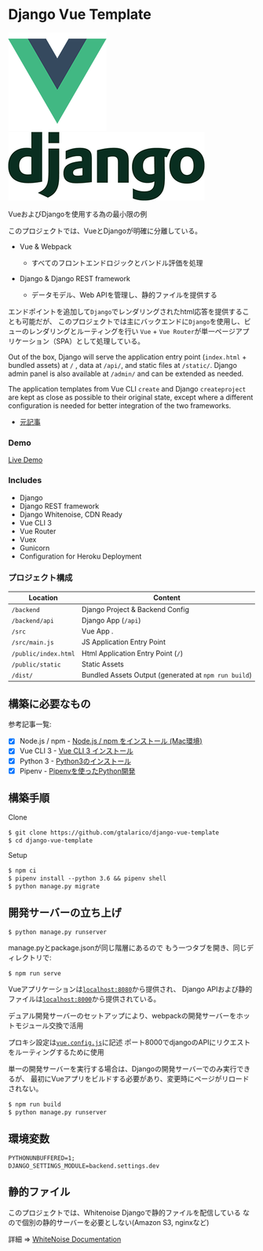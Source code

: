# Django Vue Template

![Vue Logo](/src/assets/logo-vue.png "Vue Logo")
![Django Logo](/src/assets/logo-django.png "Django Logo")

VueおよびDjangoを使用する為の最小限の例

このプロジェクトでは、VueとDjangoが明確に分離している。

* Vue & Webpack
  - すべてのフロントエンドロジックとバンドル評価を処理

* Django & Django REST framework
  - データモデル、Web APIを管理し、静的ファイルを提供する

エンドポイントを追加して`Django`でレンダリングされたhtml応答を提供することも可能だが、
このプロジェクトでは主にバックエンドに`Django`を使用し、ビューのレンダリングとルーティングを行い
`Vue` + `Vue Router`が単一ページアプリケーション（SPA）として処理している。

Out of the box, Django will serve the application entry point (`index.html` + bundled assets) at `/` ,
data at `/api/`, and static files at `/static/`. Django admin panel is also available at `/admin/` and can be extended as needed.

The application templates from Vue CLI `create` and Django `createproject` are kept as close as possible to their
original state, except where a different configuration is needed for better integration of the two frameworks.

* [元記事](https://github.com/gtalarico/django-vue-template)

### Demo

[Live Demo](https://django-vue-template-demo.herokuapp.com/)

### Includes

* Django
* Django REST framework
* Django Whitenoise, CDN Ready
* Vue CLI 3
* Vue Router
* Vuex
* Gunicorn
* Configuration for Heroku Deployment


### プロジェクト構成


| Location             |  Content                                   |
|----------------------|--------------------------------------------|
| `/backend`           | Django Project & Backend Config            |
| `/backend/api`       | Django App (`/api`)                        |
| `/src`               | Vue App .                                  |
| `/src/main.js`       | JS Application Entry Point                 |
| `/public/index.html` | Html Application Entry Point (`/`)         |
| `/public/static`     | Static Assets                              |
| `/dist/`             | Bundled Assets Output (generated at `npm run build`) |

## 構築に必要なもの

参考記事一覧:

- [X] Node.js / npm - [Node.js / npm をインストール (Mac環境)](https://qiita.com/PolarBear/items/62c0416492810b7ecf7c)
- [X] Vue CLI 3 - [Vue CLI 3 インストール](https://qiita.com/kamitomo/items/34451b11caaf51bd2498)
- [X] Python 3 - [Python3のインストール](https://www.python.jp/install/windows/install_py3.html)
- [X] Pipenv - [Pipenvを使ったPython開発](https://qiita.com/y-tsutsu/items/54c10e0b2c6b565c887a)

## 構築手順

Clone
```
$ git clone https://github.com/gtalarico/django-vue-template
$ cd django-vue-template
```

Setup
```
$ npm ci
$ pipenv install --python 3.6 && pipenv shell
$ python manage.py migrate
```

## 開発サーバーの立ち上げ

```
$ python manage.py runserver
```

manage.pyとpackage.jsonが同じ階層にあるので
もう一つタブを開き、同じディレクトリで:

```
$ npm run serve
```

Vueアプリケーションは[`localhost:8080`](http://localhost:8080/)から提供され、
Django APIおよび静的ファイルは[`localhost:8000`](http://localhost:8000/)から提供されている。

デュアル開発サーバーのセットアップにより、webpackの開発サーバーをホットモジュール交換で活用

プロキシ設定は[`vue.config.js`](/vue.config.js)に記述
ポート8000​​でdjangoのAPIにリクエストをルーティングするために使用

単一の開発サーバーを実行する場合は、Djangoの開発サーバーでのみ実行できるが、
最初にVueアプリをビルドする必要があり、変更時にページがリロードされない。

```
$ npm run build
$ python manage.py runserver
```

## 環境変数

```
PYTHONUNBUFFERED=1;
DJANGO_SETTINGS_MODULE=backend.settings.dev
```

## 静的ファイル

このプロジェクトでは、Whitenoise Djangoで静的ファイルを配信している
なので個別の静的サーバーを必要としない(Amazon S3, nginxなど)

詳細 => [WhiteNoise Documentation](http://whitenoise.evans.io/en/stable/django.html)
